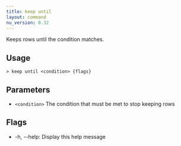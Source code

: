 ```yaml
---
title: keep until
layout: command
nu_version: 0.32
---
```

Keeps rows until the condition matches.

## Usage
```shell
> keep until <condition> {flags} 
 ```

## Parameters
* `<condition>` The condition that must be met to stop keeping rows

## Flags
* -h, --help: Display this help message

